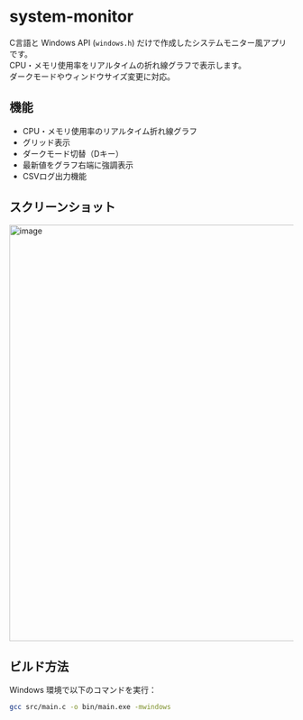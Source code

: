 # system-monitor

C言語と Windows API (`windows.h`) だけで作成したシステムモニター風アプリです。  
CPU・メモリ使用率をリアルタイムの折れ線グラフで表示します。  
ダークモードやウィンドウサイズ変更に対応。

## 機能
- CPU・メモリ使用率のリアルタイム折れ線グラフ
- グリッド表示
- ダークモード切替（Dキー）
- 最新値をグラフ右端に強調表示
- CSVログ出力機能

## スクリーンショット
<img width="1178" height="739" alt="image" src="https://github.com/user-attachments/assets/7aa9029f-f8dc-4e1a-970a-24b299f9f07e" />


## ビルド方法
Windows 環境で以下のコマンドを実行：
```bash
gcc src/main.c -o bin/main.exe -mwindows
